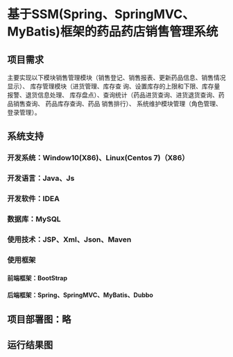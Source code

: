 # 基于SSM(Spring、SpringMVC、MyBatis)框架的药品药店销售管理系统

##  项目需求

  主要实现以下模块销售管理模块（销售登记、销售报表、更新药品信息、销售情况显示）、 库存管理模块（进货管理、库存查 询、设置库存的上限和下限、库存量报警、退货信息处理、 库存盘点）、查询统计（药品进货查询、进货退货查询、药品销售查询、 药品库存查询、药品 销售排行）、 系统维护模块管理（角色管理、登录管理）。 

##  系统支持

### 开发系统：Window10(X86)、Linux(Centos 7)（X86）

### 开发语言：Java、Js

### 开发软件：IDEA

### 数据库：MySQL

### 使用技术：JSP、Xml、Json、Maven

### 使用框架

#### 前端框架：BootStrap

#### 后端框架：Spring、SpringMVC、MyBatis、Dubbo

##  项目部署图：略

##  运行结果图






